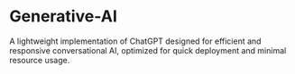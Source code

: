 # Generative-AI
 A lightweight implementation of ChatGPT designed for efficient and responsive conversational AI, optimized for quick deployment and minimal resource usage.


